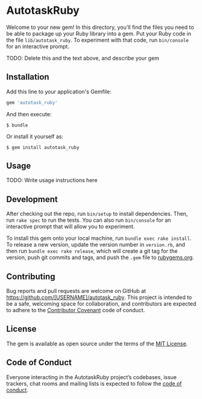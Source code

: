 # AutotaskRuby

Welcome to your new gem! In this directory, you'll find the files you need to be able to package up your Ruby library into a gem. Put your Ruby code in the file `lib/autotask_ruby`. To experiment with that code, run `bin/console` for an interactive prompt.

TODO: Delete this and the text above, and describe your gem

## Installation

Add this line to your application's Gemfile:

```ruby
gem 'autotask_ruby'
```

And then execute:

    $ bundle

Or install it yourself as:

    $ gem install autotask_ruby

## Usage

TODO: Write usage instructions here

## Development

After checking out the repo, run `bin/setup` to install dependencies. Then, run `rake spec` to run the tests. You can also run `bin/console` for an interactive prompt that will allow you to experiment.

To install this gem onto your local machine, run `bundle exec rake install`. To release a new version, update the version number in `version.rb`, and then run `bundle exec rake release`, which will create a git tag for the version, push git commits and tags, and push the `.gem` file to [rubygems.org](https://rubygems.org).

## Contributing

Bug reports and pull requests are welcome on GitHub at https://github.com/[USERNAME]/autotask_ruby. This project is intended to be a safe, welcoming space for collaboration, and contributors are expected to adhere to the [Contributor Covenant](http://contributor-covenant.org) code of conduct.

## License

The gem is available as open source under the terms of the [MIT License](https://opensource.org/licenses/MIT).

## Code of Conduct

Everyone interacting in the AutotaskRuby project’s codebases, issue trackers, chat rooms and mailing lists is expected to follow the [code of conduct](https://github.com/[USERNAME]/autotask_ruby/blob/master/CODE_OF_CONDUCT.md).
